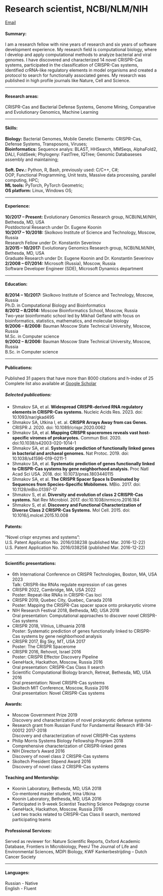 # Research scientist, NCBI/NLM/NIH
[Email](mailto:sergey.shmakov@gmail.com)
#### Summary: 
I am a research fellow with nine years of research and six years of software development experience. My research field is computational biology, where I develop and apply computational methods to analyze bacterial and viral genomes. I have discovered and characterized 14 novel CRISPR-Cas systems, participated in the classification of CRISPR-Cas systems, identified crRNA-like regulatory elements in model organisms and created a protocol to search for functionally associated genes. My research was published in high profile journals like Nature, Cell and Science. 
* * *

#### Research areas:
CRISPR-Cas and Bacterial Defense Systems, Genome Mining, Comparative and Evolutionary Genomics, Machine Learning
* * *

#### Skills:
**Biology:** Bacterial Genomes, Mobile Genetic Elements: CRISPR-Cas, Defense Systems, Transposons, Viruses;<br>
**Bioinformatics:** Sequence analys: BLAST, HHSearch, MMSeqs, AlphaFold2, DALI, FoldSeek; Phylogeny: FastTree, IQTree; Genomic Databaseses assembly and maintaining;<br>   
**Soft. Dev.:** Python, R, Bash, previously used: C/C++, C#;<br>OOP, Functional Programming, Unit tests, Massive data processing, parallel computing, HPC;<br>
**ML tools:** PyTorch, PyTorch Geometric;<br>
**OS platform:** Linux, Windows OS;
* * *

#### Experience:
**10/2017 – Present:** Evolutionary Genomics Research group, NCBI/NLM/NIH, Bethesda, MD, USA<br>Postdoctoral Research under Dr. Eugene Koonin<br> 
**10/2017 – 10/2018:** Skolkovo Institute of Science and Technology, Moscow, Russia<br>Research Fellow under Dr. Konstantin Severinov<br>
**3/2015 – 10/2017:** Evolutionary Genomics Research group, NCBI/NLM/NIH, Bethesda, MD, USA<br>Graduate Research under Dr. Eugene Koonin and Dr. Konstantin Severinov<br>
**2/2008 – 07/2014:** Microsoft (Russia), Moscow, Russia<br>Software Developer Engineer (SDE), Microsoft Dynamics department
* * *

#### Education:
**8/2014 – 10/2017:** Skolkovo Institute of Science and Technology, Moscow, Russia<br>Ph.D. in Computational Biology and Bioinformatics<br>
**8/2012 – 8/2014:** Moscow Bioinformatics School, Moscow, Russia<br>Two-year bioinformatic school led by Mikhail Gelfand with focus on bioinformatics, statistics, mathematics, and molecular biology<br>
**9/2006 – 8/2008:** Bauman Moscow State Technical University, Moscow, Russia<br>M.Sc. in Computer science<br>
**9/2002 – 8/2006:** Bauman Moscow State Technical University, Moscow, Russia<br>B.Sc. in Computer science
* * *

#### Publications:
Published 31 papers that have more than 8000 citations and h-index of 25
Complete list also available at [Google Scholar](https://scholar.google.com/citations?hl=en&user=X6lCOCAAAAAJ&view_op=list_works)

##### Selected publications:
*   Shmakov SA, et al. **Widespread CRISPR-derived RNA regulatory elements in CRISPR-Cas systems.** Nucleic Acids Res. 2023. doi: 10.1093/nar/gkad495<br>
*   Shmakov SA, Utkina I, et. al. **CRISPR Arrays Away from cas Genes.** CRISPR J. 2020. doi: 10.1089/crispr.2020.0062<br>
*   Shmakov SA, et al. **Mapping CRISPR spaceromes reveals vast host-specific viromes of prokaryotes.** Commun Biol. 2020. doi:10.1038/s42003-020-1014-1<br>
*   Shmakov SA, et al. **Systematic prediction of functionally linked genes in bacterial and archaeal genomes.** Nat Protoc. 2019. doi: 10.1038/s41596-019-0211-1<br>
*   Shmakov SA, et al. **Systematic prediction of genes functionally linked to CRISPR-Cas systems by gene neighborhood analysis.** Proc Natl Acad Sci USA. 2018. doi: 10.1073/pnas.1803440115<br>
*   Shmakov SA, et al. **The CRISPR Spacer Space Is Dominated by Sequences from Species-Specific Mobilomes.** MBio. 2017. doi: 10.1128/mBio.01397-17<br>
*   Shmakov S, et al. **Diversity and evolution of class 2 CRISPR-Cas systems.** Nat Rev Microbiol. 2017. doi:10.1038/nrmicro.2016.184<br>
*   Shmakov S, et al. **Discovery and Functional Characterization of Diverse Class 2 CRISPR-Cas Systems.** Mol Cell. 2015. doi: 10.1016/j.molcel.2015.10.008<br>

#### Patents:
“Novel crispr enzymes and systems”:<br>
U.S. Patent Application No. 2016/038238 (published Mar. 2016-12-22)<br>
U.S. Patent Application No. 2016/038258 (published Mar. 2016-12-22)
* * *

#### Scientific presentations:
*   6th International Conference on CRISPR Technologies, Boston, MA, USA 2023<br>Talk: CRISPR-like RNAs regulate expression of cas genes<br style="line-height: 10px" />
*   CRISPR 2022, Cambridge, MA, USA 2022<br>Poster: Repeat-like RNAs in CRISPR-Cas loci<br style="line-height: 10px" />
*   CRISPR 2019, Quebec City, Quebec, Canada 2018<br>Poster: Mapping the CRISPR-Cas spacer space onto prokaryotic virome<br style="line-height: 10px" />
*   NIH Research Festival 2018, Bethesda, MD, USA 2018<br>Oral presentation: Computational approaches to discover novel CRISPR-Cas systems<br style="line-height: 10px" />
*   CRISPR 2018, Vilnius, Lithuania 2018<br>Poster: Systematic prediction of genes functionally linked to CRISPR-Cas systems by gene neighborhood analysis<br style="line-height: 10px" />
*   CRISPR 2017, Big Sky, MT, USA 2017<br>Poster: The CRISPR Spacerome<br style="line-height: 10px" />
*   CRISPR 2016, Rehovot, Israel 2016<br>Poster: CRISPR Effector Discovery Pipeline<br style="line-height: 10px" />
*   GeneHack, Hackathon, Moscow, Russia 2016<br>Oral presentation: CRISPR-Cas Class II search<br style="line-height: 10px" />
*   Scientific Computational Biology branch, Retreat, Bethesda, MD, USA 2016<br>Oral presentation: Novel CRISPR-Cas systems<br style="line-height: 10px" />
*   Skoltech MIT Conference, Moscow, Russia 2016<br>Oral presentation: Novel CRISPR-Cas systems<br>

#### Awards:
*   Moscow Government Prize 2019<br>Discovery and characterization of novel prokaryotic defense systems<br style="line-height: 10px" />
*   Research grant from Russian Fund for Fundamental Research #18-34-00012 2017-2018<br>Discovery and characterization of novel CRISPR-Cas systems<br style="line-height: 10px" />
*   Philip Morris Systems Biology Fellowship Program 2018<br>Comprehensive characterization of CRISPR-linked genes<br style="line-height: 10px" />
*   NIH Director’s Award 2016<br>Discovery of novel class 2 CRISPR-Cas systems<br style="line-height: 10px" />
*   Skoltech President Stipend Award 2016<br>Discovery of novel class 2 CRISPR-Cas systems<br>

#### Teaching and Mentorship:
*   Koonin Laboratory, Bethesda, MD, USA 2018<br>Co-mentored master student, Irina Utkina<br>
*   Koonin Laboratory, Bethesda, MD, USA 2016<br>Participated in 9-week Scientist Teaching Science Pedagogy course<br>
*   GeneHack, Hackathon, Moscow, Russia 2016<br>Led two tracks related to CRISPR-Cas Class II search, mentored participating teams<br>

#### Professional Services:
Served as reviewer for: Nature Scientific Reports, Oxford Academic Database,
Frontiers in Microbiology, PeerJ The Journal of Life and Environmental Sciences, MDPI Biology, KWF 
Kankerbestrijding – Dutch Cancer Society
* * *

#### Languages:
Russian - Native<br>English - Fluent